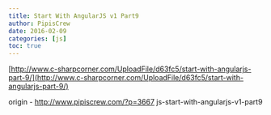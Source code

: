 ```yaml
---
title: Start With AngularJS v1 Part9
author: PipisCrew
date: 2016-02-09
categories: [js]
toc: true
---
```


[http://www.c-sharpcorner.com/UploadFile/d63fc5/start-with-angularjs-part-9/](http://www.c-sharpcorner.com/UploadFile/d63fc5/start-with-angularjs-part-9/)

origin - http://www.pipiscrew.com/?p=3667 js-start-with-angularjs-v1-part9